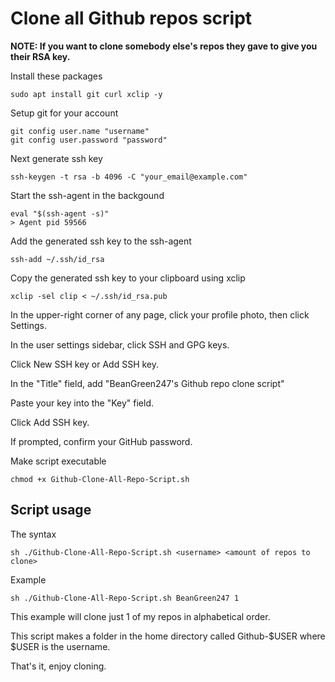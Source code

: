 # Clone all Github repos script
**NOTE: If you want to clone somebody else's repos they gave to give you their RSA key.**

Install these packages
```
sudo apt install git curl xclip -y
```
Setup git for your account
```
git config user.name "username"
git config user.password "password"
```
Next generate ssh key
```
ssh-keygen -t rsa -b 4096 -C "your_email@example.com"
```
Start the ssh-agent in the backgound
```
eval "$(ssh-agent -s)"
> Agent pid 59566
```
Add the generated ssh key to the ssh-agent
```
ssh-add ~/.ssh/id_rsa
```
Copy the generated ssh key to your clipboard using xclip
```
xclip -sel clip < ~/.ssh/id_rsa.pub
```
In the upper-right corner of any page, click your profile photo, then click Settings.

In the user settings sidebar, click SSH and GPG keys.

Click New SSH key or Add SSH key.

In the "Title" field, add "BeanGreen247's Github repo clone script"

Paste your key into the "Key" field.

Click Add SSH key.

If prompted, confirm your GitHub password.

Make script executable
```
chmod +x Github-Clone-All-Repo-Script.sh
```
## Script usage
The syntax
```
sh ./Github-Clone-All-Repo-Script.sh <username> <amount of repos to clone>
```
Example
```
sh ./Github-Clone-All-Repo-Script.sh BeanGreen247 1
```
This example will clone just 1 of my repos in alphabetical order.

This script makes a folder in the home directory called Github-$USER where $USER is the username.

That's it, enjoy cloning.
